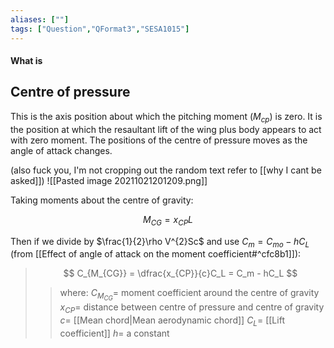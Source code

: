 ```yaml
---
aliases: [""]
tags: ["Question","QFormat3","SESA1015"]
---
```


#### What is
## Centre of pressure
This is the axis position about which the pitching moment ($M_{cp}$) is zero. It is the position at which the resaultant lift of the wing plus body appears to act with zero moment. The positions of the centre of pressure moves as the angle of attack changes.

(also fuck you, I'm not cropping out the random text refer to [[why I cant be asked]])
![[Pasted image 20211021201209.png]]

Taking moments about the centre of gravity:

$$ M_{CG} = x_{CP}L $$

Then if we divide by $\frac{1}{2}\rho V^{2}Sc$ and use $C_m = C_{mo}-hC_L$ (from [[Effect of angle of attack on the moment coefficient#^cfc8b1]]):

> $$ C_{M_{CG}} = \dfrac{x_{CP}}{c}C_L = C_m - hC_L $$ 
>> where:
>> $C_{M_{CG}}=$  moment coefficient around the centre of gravity
>> $x_{CP} =$ distance between centre of pressure and centre of gravity
>> $c =$ [[Mean chord|Mean aerodynamic chord]]
>> $C_L =$ [[Lift coefficient]]
>> $h =$ a constant
